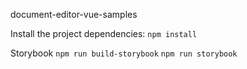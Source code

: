 document-editor-vue-samples

Install the project dependencies:
`npm install`

Storybook
`npm run build-storybook`
`npm run storybook`